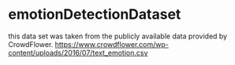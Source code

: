 # emotionDetectionDataset
this data set was taken from the publicly available data provided by CrowdFlower. https://www.crowdflower.com/wp-content/uploads/2016/07/text_emotion.csv
